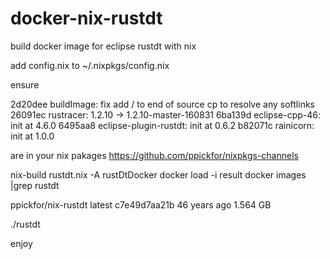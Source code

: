 # docker-nix-rustdt
build docker image for eclipse rustdt with nix

add config.nix to ~/.nixpkgs/config.nix

ensure

2d20dee buildImage: fix add / to end of source cp to resolve any softlinks
26091ec rustracer: 1.2.10 -> 1.2.10-master-160831
6ba139d eclipse-cpp-46: init at 4.6.0
6495aa8 eclipse-plugin-rustdt: init at 0.6.2
b82071c rainicorn: init at 1.0.0

are in your nix pakages
https://github.com/ppickfor/nixpkgs-channels

nix-build rustdt.nix -A rustDtDocker
docker load -i result
docker images |grep rustdt

ppickfor/nix-rustdt   latest              c7e49d7aa21b        46 years ago        1.564 GB

./rustdt

enjoy
